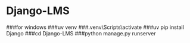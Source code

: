 # Django-LMS

###for windows 
###uv venv
###.venv\Scripts\activate
###uv pip install Django
###cd Django-LMS
###python manage.py runserver
